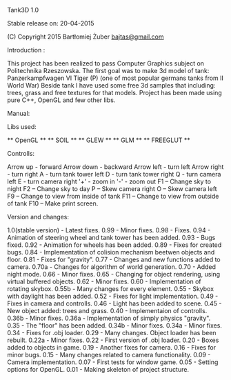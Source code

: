 Tank3D 1.0

Stable release on: 20-04-2015

(C) Copyright 2015 Bartłomiej Żuber bajtas@gmail.com

Introduction :

This project has been realized to pass Computer Graphics subject on Politechnika Rzeszowska.
The first goal was to make 3d model of tank: Panzerkampfwagen VI Tiger (P) (one of most popular germans tanks from II World War)
Beside tank I have used some free 3d samples that including: trees, grass and free textures for that models.
Project has been made using pure C++, OpenGL and few other libs.

Manual:

Libs used:

** OpenGL ** ** SOIL ** ** GLEW ** ** GLM ** ** FREEGLUT **

Controlls:

Arrow up - forward
Arrow down - backward
Arrow left - turn left
Arrow right - turn right
A - turn tank tower left
D - turn tank tower right
Q - turn camera left
E - turn camera right
'+' - zoom in
'-' - zoom out
F1 – Change sky to night
F2 – Change sky to day
P – Skew camera right
O – Skew camera left
F9 – Change to view from inside of tank
F11 – Change to view from outside of tank
F10 – Make print screen.

Version and changes:

1.0(stable version) - Latest fixes.
0.99 - Minor fixes.
0.98 - Fixes.
0.94 - Animation of steering wheel and tank tower has been added.
0.93 - Bugs fixed.
0.92 - Animation for wheels has been added.
0.89 - Fixes for created bugs.
0.84 - Implementation of colision mechanism beetwen objects and floor.
0.81 - Fixes for "gravity".
0.77 - Changes and new functions added to camera.
0.70a - Changes for algorithm of world generation.
0.70 - Added night mode.
0.66 - Minor fixes.
0.65 - Changing for object rendering, using virtual buffered objects.
0.62 - Minor fixes.
0.60 - Implementation of rotating skybox.
0.55b - Many changes for every element.
0.55 - Skybox with daylight has been added.
0.52 - Fixes for light implementation.
0.49 - Fixes in camera and controlls.
0.46 - Light has been added to scene.
0.45 - New object added: trees and grass.
0.40 - Implementaion of controlls.
0.36b - Minor fixes.
0.36a - Implementation of simply physics "gravity".
0.35 - The "floor" has been added.
0.34b - Minor fixes.
0.34a - Minor fixes.
0.34 - Fixes for .obj loader.
0.29 - Many changes. Object loader has been rebuilt.
0.22a - Minor fixes.
0.22 - First version of .obj loader.
0.20 - Boxes added to objects in game.
0.19 - Another fixes for camera.
0.16 - Fixes for minor bugs.
0.15 - Many changes related to camera functionality.
0.09 - Camera implementation.
0.07 - First tests for window game.
0.05 - Setting options for OpenGL.
0.01 - Making skeleton of project structure.
